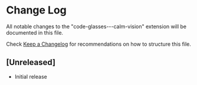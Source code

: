 # Change Log

All notable changes to the "code-glasses---calm-vision" extension will be documented in this file.

Check [Keep a Changelog](http://keepachangelog.com/) for recommendations on how to structure this file.

## [Unreleased]

- Initial release
